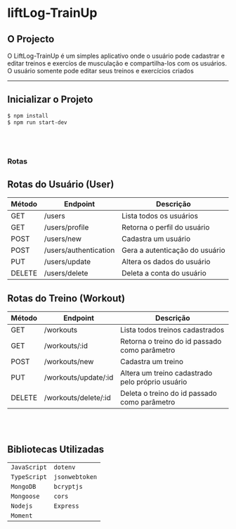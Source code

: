 <h1> liftLog-TrainUp</h1>


<h2> O Projecto</h2>

<p> O LiftLog-TrainUp é um simples aplicativo onde o usuário pode cadastrar e editar treinos e exercíos de musculação e compartilha-los com os usuários. O usuário somente pode editar seus treinos e exercícios criados<p/>

<hr>

## Inicializar o Projeto

```bash
$ npm install
$ npm run start-dev
```
 
<br></br>

### Rotas

## Rotas do Usuário (User)

| Método |    Endpoint           |          Descrição                     | 
| ------ | ----------------------| ---------------------------------------| 
| GET    | /users                |  Lista todos os usuários               |  
| GET    | /users/profile        |  Retorna o perfil do usuário           |  
| POST   | /users/new            |  Cadastra um usuário                   |
| POST   | /users/authentication |  Gera a autenticação do usuário        |
| PUT    | /users/update         |  Altera os dados do usuário            | 
| DELETE | /users/delete         |  Deleta  a conta do usuário            | 

<p></p>

## Rotas do Treino (Workout)

| Método |  Endpoint                     |  Descrição                                                   | 
| ------ | ------------------------------| -------------------------------------------------------------| 
| GET    | /workouts                     |  Lista todos treinos cadastrados                             |  
| GET    | /workouts/:id                 |  Retorna o treino do id passado como parâmetro               |  
| POST   | /workouts/new                 |  Cadastra um treino                                          |
| PUT    | /workouts/update/:id          |  Altera um treino cadastrado pelo próprio usuário            | 
| DELETE | /workouts/delete/:id          |  Deleta o treino do id passado como parâmetro                | 

 <br></br>

## Bibliotecas Utilizadas
|                |               |
| -------------- | ------------  |
| `JavaScript`   | `dotenv`      |
| `TypeScript`   | `jsonwebtoken`|
| `MongoDB`      | `bcryptjs`    |
| `Mongoose`     | `cors`        |    
| `Nodejs`       | `Express`     |
| `Moment`       |               |

<br></br>
